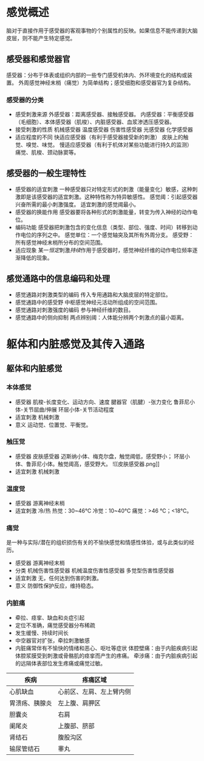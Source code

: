 # 感觉概述
脑对于直接作用于感受器的客观事物的个别属性的反映。如果信息不能传递到大脑皮层，则不能产生特定感觉。
## 感受器和感觉器官
感受器：分布于体表或组织内部的一些专门感受机体内、外环境变化的结构或装置。
外周感觉神经末梢（痛觉）为简单结构；感受细胞和感受器官为复杂结构。
### 感受器的分类
- 感受刺激来源
  外感受器：距离感受器、接触感受器。
  内感受器：平衡感受器（毛细胞）、本体感受器（肌梭）、内脏感受器、血浆渗透压感受器。
- 接受刺激的性质
  机械感受器
  温度感受器
  伤害性感受器
  光感受器
  化学感受器
- 适应程度的不同
  快适应感受器（有利于感受器接受新的刺激）
  皮肤上的触觉、嗅觉、味觉。
  慢适应感受器（有利于机体对某些功能进行持久的监测）
  痛觉、肌梭、颈动脉窦等。
## 感受器的一般生理特性
- 感受器的适宜刺激
  一种感受器只对特定形式的刺激（能量变化）敏感，这种刺激即是该感受器的适宜刺激。这种特性称为特异敏感性。
  感觉阈：引起感受器兴奋所需的最小刺激强度。
  适宜刺激的感觉阈最小。
- 感受器的换能作用
  感受器要将各种形式的刺激能量，转变为传入神经的动作电位。
- 编码功能
  感受器把刺激包含的变化信息（类型、部位、强度、时间）转移到动作电位的序列之中。
  感觉单位：一个感觉轴突及其所有外周分支。
  感受野：所有感觉神经末梢所分布的空间范围。
- 适应现象
  某一*恒定*刺激*持续*作用于感受器时，感觉神经纤维的动作电位频率逐渐降低的现象。
## 感觉通路中的信息编码和处理
- 感觉通路对刺激类型的编码
  传入专用通路和大脑皮层的特定部位。
- 感觉通路中的感受野
  中枢感觉神经元活动所组成的空间范围。
- 感觉通路对刺激强度的编码
  参与神经纤维的数目。
- 感觉通路中的侧向抑制
  两点辨别阈：人体能分辨两个刺激点的最小距离。
# 躯体和内脏感觉及其传入通路
## 躯体和内脏感觉
### 本体感觉
- 感受器
  肌梭-长度变化、运动方向、速度
  腱器官（肌腱）-张力变化
  鲁菲尼小体-关节屈曲/伸展
  环层小体-关节活动程度
- 适宜刺激
  机械刺激
- 意义
  运动觉、位置觉、平衡觉。
### 触压觉
- 感受器
  皮肤感受器
  迈斯纳小体、梅克尔盘，触觉阈低，感受野小；
  环层小体、鲁菲尼小体。触觉阈高，感受野大。
  ![[皮肤感受器.png]]
- 适宜刺激
  机械刺激
### 温度觉
- 感受器
  游离神经末梢
- 适宜刺激
  冷/热
  热觉：30~46℃
  冷觉：10~40℃
  痛觉：>46 ℃；<18℃。
### 痛觉
是一种与实际/潜在的组织损伤有关的不愉快感觉和情感性体验，或与此类似的经历。
- 感受器
  游离神经末梢
- 分类
  机械伤害性感受器
  机械温度伤害性感受器
  多觉型伤害性感受器
- 适宜刺激
  无，任何达到伤害的刺激。
- 意义
  防御性保护反应，维持稳态。
### 内脏痛
- 牵拉、痉挛、缺血和炎症引起
- 定位不准确，痛觉感受器分布稀疏
- 发生缓慢、持续时间长
- 中空器官对扩张，牵拉刺激敏感
- 内脏痛常伴有不愉快的情绪和恶心、呕吐等症状
体腔壁痛：由于内脏疾病引起体腔浆膜受到刺激或骨骼肌的痉挛而产生的疼痛。
牵涉痛：由于内脏疾病引起的远隔体表部位发生疼痛或痛觉过敏。

| 疾病      | 疼痛区域         |
| ------- | ------------ |
| 心肌缺血    | 心前区、左肩、左上臂内侧 |
| 胃溃疡、胰腺炎 | 左上腹、肩胛区      |
| 胆囊炎     | 右肩           |
| 阑尾炎     | 上腹部、脐部       |
| 肾结石     | 腹股沟区         |
| 输尿管结石   | 睾丸           |
